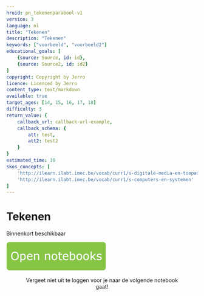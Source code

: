 ```yaml
---
hruid: pn_tekenenparabool-v1
version: 3
language: nl
title: "Tekenen"
description: "Tekenen"
keywords: ["voorbeeld", "voorbeeld2"]
educational_goals: [
    {source: Source, id: id}, 
    {source: Source2, id: id2}
]
copyright: Copyright by Jerro
licence: Licenced by Jerro
content_type: text/markdown
available: true
target_ages: [14, 15, 16, 17, 18]
difficulty: 3
return_value: {
    callback_url: callback-url-example,
    callback_schema: {
        att: test,
        att2: test2
    }
}
estimated_time: 10
skos_concepts: [
    'http://ilearn.ilabt.imec.be/vocab/curr1/s-digitale-media-en-toepassingen', 
    'http://ilearn.ilabt.imec.be/vocab/curr1/s-computers-en-systemen'
]
---
```

# Tekenen
Binnenkort beschikbaar 

[![](embed/Knop.png "Knop")](https://kiks.ilabt.imec.be/jupyterhub/?id=0701 "Notebooks tekenen parabool")
<figure>
    <figcaption align = "center">Vergeet niet uit te loggen voor je naar de volgende notebook gaat!</figcaption>
</figure>

